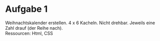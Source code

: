 # Aufgabe 1

Weihnachtskalender erstellen. 4 x 6 Kacheln. Nicht drehbar. Jeweils eine Zahl drauf (der Reihe nach).  
Ressourcen: Html, CSS